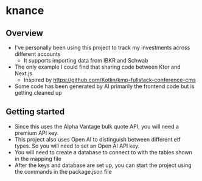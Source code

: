 # knance

## Overview

- I've personally been using this project to track my investments across different accounts 
  - It supports importing data from IBKR and Schwab
- The only example I could find that sharing code between Ktor and Next.js
  - Inspired by https://github.com/Kotlin/kmp-fullstack-conference-cms
- Some code has been generated by AI primarily the frontend code but is getting cleaned up

## Getting started

- Since this uses the Alpha Vantage bulk quote API, you will need a premium API key.
- This project also uses Open AI to distinguish between different etf types. So you will need to set an Open AI API key.
- You will need to create a database to connect to with the tables shown in the mapping file
- After the keys and database are set up, you can start the project using the commands in the package.json file
